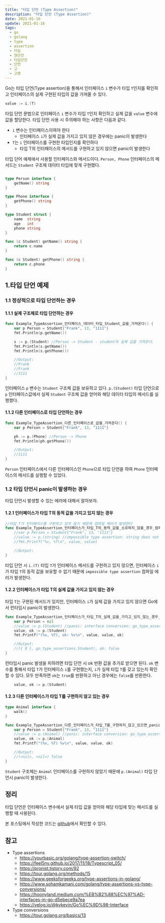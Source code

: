 ```yaml
---
title: "타입 단언 (Type Assertion)"
description: "타입 단언 (Type Assertion)"
date: 2021-01-16
update: 2021-01-16
tags:
  - go
  - golang
  - type
  - assertion
  - 타입
  - 형단언
  - 타입단언
  - 단언
  - 고
  - 고랭
---
```



Go는 타입 단언(Type assertion)을 통해서 인터페이스 `i` 변수가 타입 `T`인지를 확인하고 인터페이스의 실제 구현된 타입의 값을 가져올 수 있다.

```go
value := i.(T)
```

타입 단언 문법으로 인터페이스 `i` 변수가 타입 `T`인지 확인하고 실제 값을 `value` 변수에 값을 할당한다. 타입 단언 사용 시 주의해야 하는 사항은 다음과 같다.

- `i` 변수는 인터페이스이여야 한다
    - 인터페이스 `i`가 실제 값을 가지고 있지 않은 경우에는 panic이 발생한다
- `T`는 `i` 인터페이스를 구현한 타입인지를 확인하다
    - 타입 T의  인터페이스의 메서드를 구현하고 있지 않으면 panic이 발생한다

타입 단어 예제에서 사용할 인터페이스와 메서드이다. `Person, Phone` 인터페이스의 메서드는 `Student` 구조체 데이터 타입에 맞게 구현했다.

```go

type Person interface {
	getName() string
}

type Phone interface {
	getPhone() string
}

type Student struct {
	name  string
	age   int
	phone string
}

func (c Student) getName() string {
	return c.name
}

func (c Student) getPhone() string {
	return c.phone
}
```

## 1.타입 단언 예제


### 1.1 정상적으로 타입 단언하는 경우

#### 1.1.1 실제 구조체로 타입 단언하는 경우

```go
func Example_TypeAssertion_인터페이스_데이터_타입_Student_값을_가져온다() {
	var p Person = Student{"Frank", 13, "1111"}
	fmt.Println(p.getName())

	s := p.(Student) //Person -> Student - student의 실제 값을 가져온다.
	fmt.Println(s.getName())
	fmt.Println(s.getPhone())

	//Output:
	//Frank
	//Frank
	//1111
}
```

인터페이스 `p` 변수는 `Student` 구조체 값을 보유하고 있다. `p.(Student)` 타입 단언으로 `p` 인터페이스값에서 실제 `Student` 구조체 값을 얻어와 해당 데이터 타입의 메서드를 실행했다.

#### 1.1.2 다른 인터페이스로 타입 단언하는 경우

```go
func Example_TypeAssertion_다른_인터페이스로_값을_가져온다() {
	var p Person = Student{"Frank", 13, "1111"}

	ph := p.(Phone) //Person -> Phone
	fmt.Println(ph.getPhone())

	//Output:
	//1111
}
```

`Person` 인터페이스에서 다른 인터페이스인 `Phone`으로 타입 단언을 하여 `Phone` 인터페이스의 메서드를 실행할 수 있었다.

### 1.2 타입 단언시 panic이 발생하는 경우

타입 단언시 발생할 수 있는 에러에 대해서 알아보자.

#### 1.2.1 인터페이스가 타입 T의 동적 값을 가지고 있지 않는 경우

```go
//타입 T가 인터페이스를 구현하고 있지 않기 때문에 컴파일 에러가 발생한다
func Example_TypeAssertion_인터페이스가_타입_T의_동적_값을_소유하지_않을_경우_컴파일_에러가_발생한다() {
	//var p Person = Student{"Frank", 13, "1111"}
	//value := p.(string) //impossible type assertion: string does not implement person (missing getName method)
	//fmt.Printf("%v, %T\n", value, value)

	//Output:
}
```

타입 단언 시 `i.(T)` 타입 `T`가 인터페이스 메서드를 구현하고 있지 않으면, 인터페이스 `i`가 타입 `T`의 동적 값을 보유할 수 없기 때문에 `impossible type assertion` 컴파일 에러가 발생한다.

#### 1.2.2 인터페이스가 타입 T의 실제 값을 가지고 있지 않는 경우

타입 `T`는 구현된 메서드가 있지만, 인터페이스 `i`가 실제 값을 가지고 있지 않으면 Go에서 런타임시 panic이 발생한다.

```go
func Example_TypeAssertion_인터페이스가_타입_T의_실제_값을_가지고_있지_않는_경우_panic이_발생한다() {
	var p Person = nil
	//value := p.(Student) //panic: interface conversion: go_type_assertions.Person is nil, not go_type_assertions.Student
	value, ok := p.(Student)
	fmt.Printf("(%v, %T), ok: %v\n", value, value, ok)

	//Output:
	//({ 0 }, go_type_assertions.Student), ok: false
}

```

런타임시 panic 발생을 피하려면 타입 단언 시 ok 반환 값을 추가로 받으면 된다. `ok` 변수를 통해서 타입 `T`가 인터페이스 `i`를 구현했는지, `i`가 실제 타입 `T`를 갖고 있는지 확인할 수 있다. 모두 만족하면 `ok`는 `true`를 반환하고 아닌 경우에는 `false`를 반환한다.

```go
	value, ok := p.(Student)
```



#### 1.2.3 다른 인터페이스가 타입 T를 구현하지 않고 있는 경우

```go
type Animal interface {
	walk()
}

func Example_TypeAssertion_다른_인터페이스가_타입_T를_구현하지_않고_있으면_panic이_발생한다() {
	var p Person = Student{"Frank", 13, "1111"}
	//value := p.(Animal) //panic: interface conversion: go_type_assertions.Student is not go_type_assertions.Animal: missing method walk
	value, ok := p.(Animal)
	fmt.Printf("(%v, %T) %v\n", value, value, ok)

	//Output:
	//(<nil>, <nil>) false
}

```

`Student` 구조체는 `Animal` 인터페이스를 구현하지 않았기 때문에 `p.(Animal)` 타입 단언시 panic이 발생한다.

## 정리

타입 단언은 인터페이스 변수에서 실제 타입 값을 얻어와 해당 타입에 맞는 메서드를 실행할 때 사용된다.

본 포스팅에서 작성한 코드는 [github](https://github.com/kenshin579/tutorials-go/tree/master/go-type-assertions)에서 확인할 수 있다.

## 참고

- Type assertions
    - https://yourbasic.org/golang/type-assertion-switch/
    - https://feel5ny.github.io/2017/11/18/Typescript_05/
    - https://pronist.tistory.com/92
    - https://tour.golang.org/methods/15
    - https://www.geeksforgeeks.org/type-assertions-in-golang/
    - https://www.sohamkamani.com/golang/type-assertions-vs-type-conversions/
    - https://hoonyland.medium.com/%EB%B2%88%EC%97%AD-interfaces-in-go-d5ebece9a7ea
    - https://velog.io/@kykevin/Go%EC%9D%98-Interface
- Type conversions
    - https://tour.golang.org/basics/13

